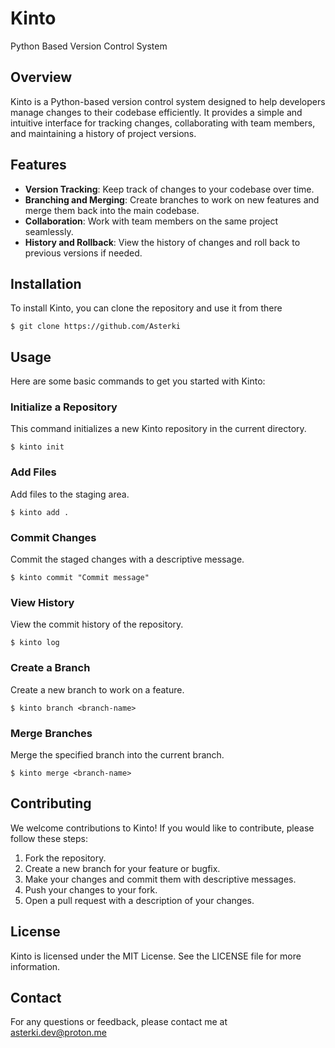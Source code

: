 # Kinto
Python Based Version Control System

## Overview
Kinto is a Python-based version control system designed to help developers manage changes to their codebase efficiently. It provides a simple and intuitive interface for tracking changes, collaborating with team members, and maintaining a history of project versions.

## Features
- **Version Tracking**: Keep track of changes to your codebase over time.
- **Branching and Merging**: Create branches to work on new features and merge them back into the main codebase.
- **Collaboration**: Work with team members on the same project seamlessly.
- **History and Rollback**: View the history of changes and roll back to previous versions if needed.

## Installation
To install Kinto, you can clone the repository and use it from there

```shell
$ git clone https://github.com/Asterki
```

## Usage
Here are some basic commands to get you started with Kinto:

### Initialize a Repository
This command initializes a new Kinto repository in the current directory.
```shell
$ kinto init
```

### Add Files
Add files to the staging area.
```shell
$ kinto add .
```

### Commit Changes
Commit the staged changes with a descriptive message.
```shell
$ kinto commit "Commit message"
```

### View History
View the commit history of the repository.
```shell
$ kinto log
```

### Create a Branch
Create a new branch to work on a feature.
```shell
$ kinto branch <branch-name>
```

### Merge Branches
Merge the specified branch into the current branch.
```shell
$ kinto merge <branch-name>
```

## Contributing
We welcome contributions to Kinto! If you would like to contribute, please follow these steps:

1. Fork the repository.
2. Create a new branch for your feature or bugfix.
3. Make your changes and commit them with descriptive messages.
4. Push your changes to your fork.
5. Open a pull request with a description of your changes.


## License
Kinto is licensed under the MIT License. See the LICENSE file for more information.

## Contact
For any questions or feedback, please contact me at asterki.dev@proton.me

